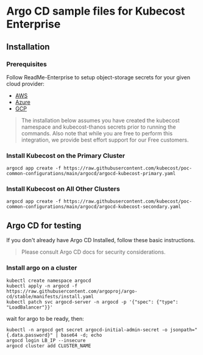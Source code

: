 # Argo CD sample files for Kubecost Enterprise

## Installation

### Prerequisites

Follow ReadMe-Enterprise to setup object-storage secrets for your given cloud provider:
- [AWS](../aws/README-enterprise.md)
- [Azure](../azure/README-enterprise.md)
- [GCP](../gcp/README-enterprise.md)

 > The installation below assumes you have created the kubecost namespace and kubecost-thanos secrets prior to running the commands.
 > Also note that while you are free to perform this integration, we provide best effort support for our Free customers.

### Install Kubecost on the Primary Cluster

```
argocd app create -f https://raw.githubusercontent.com/kubecost/poc-common-configurations/main/argocd/argocd-kubecost-primary.yaml
```

### Install Kubecost on All Other Clusters

```
argocd app create -f https://raw.githubusercontent.com/kubecost/poc-common-configurations/main/argocd/argocd-kubecost-secondary.yaml
```

## Argo CD for testing

If you don't already have Argo CD Installed, follow these basic instructions.

 > Please consult Argo CD docs for security considerations.

### Install argo on a cluster

```
kubectl create namespace argocd
kubectl apply -n argocd -f https://raw.githubusercontent.com/argoproj/argo-cd/stable/manifests/install.yaml
kubectl patch svc argocd-server -n argocd -p '{"spec": {"type": "LoadBalancer"}}'
```

wait for argo to be ready, then:

```
kubectl -n argocd get secret argocd-initial-admin-secret -o jsonpath="{.data.password}" | base64 -d; echo
argocd login LB_IP --insecure
argocd cluster add CLUSTER_NAME
```
